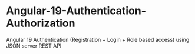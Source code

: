 # Angular-19-Authentication-Authorization
Angular 19 Authentication (Registration + Login + Role based access) using JSON server REST API
